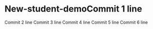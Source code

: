 # New-student-demoCommit 1 line
Commit 2 line
Commit 3 line
Commit 4 line
Commit 5 line
Commit 6 line
